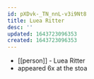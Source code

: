 ```yaml
---
id: pXDvk-_TN_nnL-v3i9Nt8
title: Luea Ritter
desc: ''
updated: 1643723096353
created: 1643723096353
---
```



- [[person]] - Luea Ritter
- appeared 6x at the stoa
